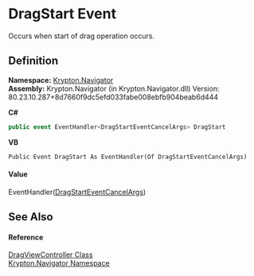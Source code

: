 # DragStart Event


Occurs when start of drag operation occurs.



## Definition
**Namespace:** <a href="a21ac074-d119-3dc6-bd1c-d3a12c0128bc.md">Krypton.Navigator</a>  
**Assembly:** Krypton.Navigator (in Krypton.Navigator.dll) Version: 80.23.10.287+8d7660f9dc5efd033fabe008ebfb904beab6d444

**C#**
``` C#
public event EventHandler<DragStartEventCancelArgs> DragStart
```
**VB**
``` VB
Public Event DragStart As EventHandler(Of DragStartEventCancelArgs)
```



#### Value
EventHandler(<a href="356e20bb-bd87-1c6a-a9ed-3b00f8b12fc0.md">DragStartEventCancelArgs</a>)

## See Also


#### Reference
<a href="4c79fefd-c14e-b4de-83fa-875e4578a143.md">DragViewController Class</a>  
<a href="a21ac074-d119-3dc6-bd1c-d3a12c0128bc.md">Krypton.Navigator Namespace</a>  

